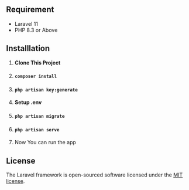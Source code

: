 ## Requirement
- Laravel 11
- PHP 8.3 or Above
  
## Installlation
1. **Clone This Project**
2.   #### `composer install`
3. #### `php artisan key:generate`
4. **Setup .env**
5. #### `php artisan migrate`
6. #### `php artisan serve`
7. Now You can run the app


## License

The Laravel framework is open-sourced software licensed under the [MIT license](https://opensource.org/licenses/MIT).
